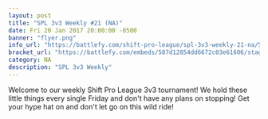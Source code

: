 ```yaml
---
layout: post
title: "SPL 3v3 Weekly #21 (NA)"
date: Fri 20 Jan 2017 20:00:00 -0500
banner: "flyer.png"
info_url: "https://battlefy.com/shift-pro-league/spl-3v3-weekly-21-na/587d12854dd6672c03e61606/info"
bracket_url: "https://battlefy.com/embeds/587d12854dd6672c03e61606/stage/587d12854dd6672c03e61607"
category: NA
description: "SPL 3v3 Weekly"
---
```


Welcome to our weekly Shift Pro League 3v3 tournament! We hold these little things every single Friday and don't have any plans on stopping! Get your hype hat on and don't let go on this wild ride!
